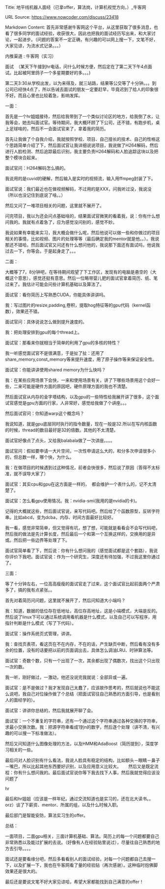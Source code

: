 Title: 地平线机器人面经（已拿offer，算法岗，计算机视觉方向，）_牛客网

URL Source: https://www.nowcoder.com/discuss/23418

Markdown Content:
首先非常感谢牛客网这个平台，从这里获取了很多消息，也看了很多同学的面试经验，收获很大，因此也把我的面试经历写出来，和大家讨论，一起进步。（问题的答案不一定正确，有兴趣的可以网上搜一下，文笔不好，大家见谅，为流水式记录。。。）

内推渠道 : 牛客网（实习）

面试  （某天下午接到hr电话，问什么时候方便，然后定在了第二天下午4点面试。比起被阿里鸽子一个多星期要好的多。。。)

第二天3:30从学校出发，以为来得及，就三站路，结果等公交等了十分钟。。。到公司已经快4点了，所以告诫去面试的朋友一定要赶早，毕竟迟到了给人的印象很不好。而且心里也比较着急，影响发挥。

一面：

首先是一个hr姐姐接待，然后给我带到了一个类似讨论区的地方，给我倒了水，让我等会，她去叫面试官。等待期间，我大概环顾了下公司，还不错，有跑步机，桌上足球啥的，然后不一会面试官来了，拿着我的简历。

首先让我做了个自我介绍，我就按照学校、项目、自己擅长的技术、自己的性格这个思路简单介绍了下，然后面试官让我详细说说项目，我说做了H264解码，然后进行人脸检测、然后追踪最后识别，我主要负责H264解码和人脸追踪这块以及把整个模块合起来。

面试官问：H264解码怎么搞的。

我说用的是cuvid的硬解，然后输入是实时的视频流，输入用ffmpeg封装了下。

面试官说：我们最近也在做视频解码，不过用的是XXX，问我听过没，我说没（所以也没记住到底说了啥。。）

然后又问了一堆项目相关的问题，这里就不展开了。

问完项目，我以为还会问点基础啥的，结果面试官微笑的看着我，说：你有什么想问我的。我就有点着急了，应为感觉没问别的，感觉不妙。

我说如果有幸能来实习，我大概会做什么呢，然后他说可以做一些和你做过的项目相关的事情，比如视频、图片的处理等等（最后确定我的mentor就是他。。）。我说那还不错哈，然后面试官又问还有什么想问他的，我说那下面还有面试吗，他说我过去一下，你等会。于是起身走了。。。

二面：

大概等了7，8分钟吧，在等待期间观望了下工作区，发现有的电脑是悬空的（大概这个意思），感觉还挺有意思。然后一位略带婴儿肥的面试官拿着简历、纸、笔过来了。我估计可能会问些计算机基础以及算法了。

面试官：看你简历上写熟悉CUDA，你能具体讲讲吗。

我：写过图片的resize,padding,卷积，提取hog特征等的gpu代码（kernel函数），效果还不错。

面试官问：具体说说怎么做到提升速度的。

我：把处理安排到gpu的每个thread上。

面试官：那看来你就相当于简单的利用了gpu的多核的特性？

我一听感觉面试官不是很满意，于是扯了扯：还用了share\_memory,const\_memory等来提升速度，用了原子操作等来保证安全性。

面试官：你能讲讲使用shared memory为什么快吗？

我：在某些应用场景下会快，一来和使用场景有关，讲了下哪些场景用这个会好一些，二来可能是硬件方面的原因吧，硬件原理方面的我也不清楚。

然后面试官从内存的金字塔结构，以及gpu的一些特性给我展开讲了很多，这个面试官感觉是gpu方面的行家，人非常好，感觉给我做了个讲座。。。

然后面试官问：你知道warp这个概念吗？

我说知道，就是gpu底层同时执行的指令数量，现在一般是32.所以在写内核函数的时候，thread的数目最好是32的倍数。其他的不太清楚。

面试官好像点了点头，又给我balabala做了一次讲座。。。。

面试官问：假如要申请一大片空间，一次性申请这么大的，和分多次申请很多小的，但总数一样，哪个快，为什么。

我：在做项目的时候遇到过这种情况，前者会快很多，然后说了原因（答得不太标准，就不误导大家了）

面试官：其实cpu和gpu在这方面是一样的，  都会维护一个表什么的，记不太清楚了。

面试官：怎么看gpu使用情况。我：nvidia-smi(我用的是nvidia的卡)。

记得的大概就这些，然后面试官说，来写代码吧。然后给了个函数原型，反转字符串。比如abcd，变为dcba，内存、时间方面最好比较好。

我一看，感觉非常简单，但又觉得有坑，想了想，可能就是看看会不会写代码吧，然后我的做法是先计算长度，然后最后一个和第一个互换这样的，交换用的是异或。然后把一些边界等处理了下。

面试官简单看了下，然后说：你有什么想问我的（感觉面试都是这个套路），我说你评价下我吧。面试官说：作为一个研究生，深度还有待加强，不过我这里你通过了。

三面：

等了十分钟左右，一位高高瘦瘦的面试官走了过来，这个面试官比起前面两个严肃多了，搞的我有点紧张。。

首先对着简历问问题，这里就不展开了，然后问知道大小端吗？

我：知道，数据的低位存在低地址，高位存高地址，这是小端模式，大端是反的。然后说了linux下可以通过系统调用看机器是什么模式，以及自己可以写程序，用指针判断是什么模式（写了下代码）。

面试官：操作系统页式管理，讲讲。

我：查找页表项，看这页在不在内存，不在的话，产生缺页中断，然后看有没有多余的位置，没有的话要把以前的页面调出去，具体怎么调油LRU、时钟算法等。

面试官：奇数个数，只有一个出现了一次，其余都出现了偶数次，找出这个只出现一次的数。

我一听，刚好做过，一激动，他还没说完我就说：全部异或一遍。

面试官：是不是做过？我才发现自己太蠢了，应该故作思考的，然后就说也不能这么说吧，我自己对位操作做了个总结（把面试官往自己熟悉的方面引导，也是看别人的面经学的）。

面试官：讲讲你总结的，然后我就展开聊了会。

面试官：一个不重复的字符串，还有一个通过这个字符串通过各种交换的字符串，求最小交换次数。我：把源字符串看成1到n的数字，然后逐个处理（讲不清，有兴趣的可以搜一下标准做法）。

然后又问知道什么图像处理的方法，以及HMM和AdaBoost（简历提到），深度学习相关的一些。

最后问对人脸识别有什么看法，我说人脸具有稳定的结构，比如额头－眼睛－鼻子－嘴巴，所以比起其他东西要好识别，以及应用意义比较大。      然后又是既定流程：你有什么想问我的。最后面试官说你等下我去找下人事，然后我就觉得应该没问题了

hr

最后和hr姐姐（应该是一样年纪，通过交流知道也是实习的，还在北大读书。。orz）谈了下薪资、mentor、所属的组，以及什么时候入职。

最后部门是智能安防，算法实习生的offer。

总结：

一面项目，二面gpu相关，三面计算机基础、算法。简历上的每一个问题都要自己非常熟悉以及能过扩展的去说。（好像有人在经验贴里说过），尽量往自己熟悉的地方去引导。。。。

面试还是要看缘分吧，然后多看看别人的面试经验，对每一个问题都自己去搜一下，以及扩展一下，我也在牛客网看了量的经验贴（再次感谢）。这种临时抱佛脚效果还是很大的。

最后还是要说文笔不好大家见谅哈，希望大家都能找到自己满意的offer！
